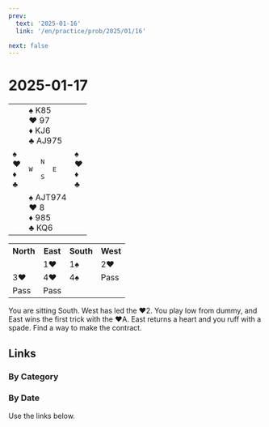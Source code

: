 ```yaml
---
prev:
  text: '2025-01-16'
  link: '/en/practice/prob/2025/01/16'

next: false
---
```


# 2025-01-17

<table class="deal">
	<tr>
		<td></td>
		<td>♠ K85<br>♥ 97<br>♦ KJ6<br>♣ AJ975</td>
		<td></td>
	</tr>
	<tr>
		<td>♠ <br>♥ <br>♦ <br>♣ </td>
		<td><pre>   N<br>W     E<br>   S</pre></td>
		<td>♠ <br>♥ <br>♦ <br>♣ </td>
	</tr>
	<tr>
		<td></td>
		<td>♠ AJT974<br>♥ 8<br>♦ 985<br>♣ KQ6</td>
		<td></td>
	</tr>
</table>

<table class="auction">
	<tr>
		<th>North</th>
		<th>East</th>
		<th>South</th>
		<th>West</th>
	</tr>
	<tr>
		<td></td>
		<td>1♥</td>
		<td>1♠</td>
		<td>2♥</td>
	</tr>
	<tr>
		<td>3♥</td>
		<td>4♥</td>
		<td>4♠</td>
		<td>Pass</td>
	</tr>
	<tr>
		<td>Pass</td>
		<td>Pass</td>
		<td></td>
		<td></td>
	</tr>
</table>

You are sitting South. West has led the ♥2. You play low from dummy, and East wins the first trick with the ♥A. East returns a heart and you ruff with a spade. Find a way to make the contract.

## Links

[<Badge type="tip" text="Check Solution"/>](/en/learning/prob/2025/01/17)

### By Category

[<Badge type="tip" text="<--"/>](/en/practice/prob/2025/01/16)
[<Badge type="tip" text="Calendar"/>](/en/practice/calendar/2025/01)
[<Badge type="info" text="-->"/>](/en/practice/prob/2025/01/17#links)

### By Date

Use the links below.